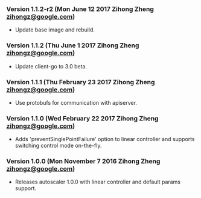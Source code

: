 ### Version 1.1.2-r2 (Mon June 12 2017 Zihong Zheng <zihongz@google.com>)
 - Update base image and rebuild.

### Version 1.1.2 (Thu June 1 2017 Zihong Zheng <zihongz@google.com>)
 - Update client-go to 3.0 beta.

### Version 1.1.1 (Thu February 23 2017 Zihong Zheng <zihongz@google.com>)
 - Use protobufs for communication with apiserver.

### Version 1.1.0 (Wed February 22 2017 Zihong Zheng <zihongz@google.com>)
 - Adds 'preventSinglePointFailure' option to linear controller and supports
   switching control mode on-the-fly.

### Version 1.0.0 (Mon November 7 2016 Zihong Zheng <zihongz@google.com>)
 - Releases autoscaler 1.0.0 with linear controller and default params support.
